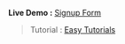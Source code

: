 **Live Demo :** [Signup Form](https://ck1412.github.io/HTML-CSS_JS/Projects/Signup-Form)
> Tutorial : [Easy Tutorials](https://youtu.be/lacpTQuE9u8)